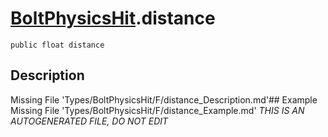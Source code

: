 # [BoltPhysicsHit](Types/BoltPhysicsHit.md).distance
`public float distance`
## Description
Missing File 'Types/BoltPhysicsHit/F/distance_Description.md'## Example
Missing File 'Types/BoltPhysicsHit/F/distance_Example.md'
*THIS IS AN AUTOGENERATED FILE, DO NOT EDIT*
